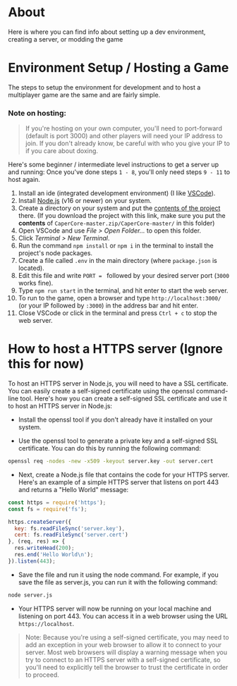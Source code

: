 # About
Here is where you can find info about setting up a dev environment, creating a server, or modding the game

# Environment Setup / Hosting a Game
The steps to setup the environment for development and to host a multiplayer game are the same and are fairly simple.

### Note on hosting:
> If you're hosting on your own computer, you'll need to port-forward (default is port 3000) and other players will need your IP address to join. If you don't already know, be careful with who you give your IP to if you care about doxing.

Here's some beginner / intermediate level instructions to get a server up and running:
Once you've done steps `1 - 8`, you'll only need steps `9 - 11` to host again.

1. Install an ide (integrated development environment) (I like [VSCode](https://code.visualstudio.com/download)).
2. Install [Node.js](https://nodejs.org/en/download/) (v16 or newer) on your system.
3. Create a directory on your system and put the [contents of the project](https://github.com/CaperCube/CaperCore/archive/refs/heads/master.zip) there. (If you download the project with this link, make sure you put the **contents** of `CaperCore-master.zip/CaperCore-master/` in this folder)
4. Open VSCode and use *File > Open Folder...* to open this folder.
5. Click *Terminal > New Terminal*.
6. Run the command `npm install` or `npm i` in the terminal to install the project's node packages.
7. Create a file called `.env` in the main directory (where `package.json` is located).
8. Edit this file and write `PORT = ` followed by your desired server port (`3000` works fine).
9. Type `npm run start` in the terminal, and hit enter to start the web server.
10. To run to the game, open a browser and type `http://localhost:3000/` (or your IP followed by `:3000`) in the address bar and hit enter.
11. Close VSCode or click in the terminal and press `Ctrl + c` to stop the web server.


# How to host a HTTPS server (Ignore this for now)

To host an HTTPS server in Node.js, you will need to have a SSL certificate. You can easily create a self-signed certificate using the openssl command-line tool. Here's how you can create a self-signed SSL certificate and use it to host an HTTPS server in Node.js:

- Install the openssl tool if you don't already have it installed on your system.

- Use the openssl tool to generate a private key and a self-signed SSL certificate. You can do this by running the following command:

```sh
openssl req -nodes -new -x509 -keyout server.key -out server.cert
```

- Next, create a Node.js file that contains the code for your HTTPS server. Here's an example of a simple HTTPS server that listens on port 443 and returns a "Hello World" message:

```javascript
const https = require('https');
const fs = require('fs');

https.createServer({
  key: fs.readFileSync('server.key'),
  cert: fs.readFileSync('server.cert')
}, (req, res) => {
  res.writeHead(200);
  res.end('Hello World\n');
}).listen(443);
```

- Save the file and run it using the node command. For example, if you save the file as server.js, you can run it with the following command:

```sh
node server.js
```

- Your HTTPS server will now be running on your local machine and listening on port 443. You can access it in a web browser using the URL `https://localhost`.

> Note: Because you're using a self-signed certificate, you may need to add an exception in your web browser to allow it to connect to your server. Most web browsers will display a warning message when you try to connect to an HTTPS server with a self-signed certificate, so you'll need to explicitly tell the browser to trust the certificate in order to proceed.
